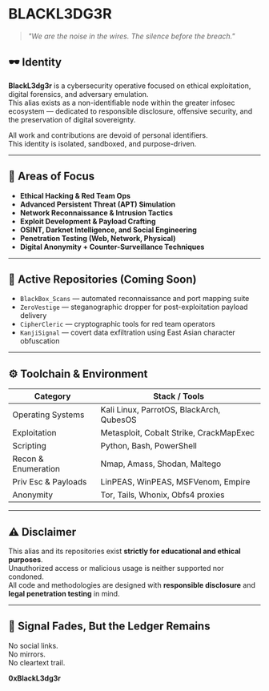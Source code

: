 # BLACKL3DG3R

> *"We are the noise in the wires. The silence before the breach."*

## 🕶️ Identity

**BlackL3dg3r** is a cybersecurity operative focused on ethical exploitation, digital forensics, and adversary emulation.  
This alias exists as a non-identifiable node within the greater infosec ecosystem — dedicated to responsible disclosure, offensive security, and the preservation of digital sovereignty.

All work and contributions are devoid of personal identifiers.  
This identity is isolated, sandboxed, and purpose-driven.

---

## 🧠 Areas of Focus

- **Ethical Hacking & Red Team Ops**
- **Advanced Persistent Threat (APT) Simulation**
- **Network Reconnaissance & Intrusion Tactics**
- **Exploit Development & Payload Crafting**
- **OSINT, Darknet Intelligence, and Social Engineering**
- **Penetration Testing (Web, Network, Physical)**  
- **Digital Anonymity + Counter-Surveillance Techniques**

---

## 📂 Active Repositories (Coming Soon)

- `BlackBox_Scans` — automated reconnaissance and port mapping suite
- `ZeroVestige` — steganographic dropper for post-exploitation payload delivery
- `CipherCleric` — cryptographic tools for red team operators
- `KanjiSignal` — covert data exfiltration using East Asian character obfuscation

---

## ⚙️ Toolchain & Environment

| Category            | Stack / Tools                                  |
|---------------------|------------------------------------------------|
| Operating Systems   | Kali Linux, ParrotOS, BlackArch, QubesOS       |
| Exploitation        | Metasploit, Cobalt Strike, CrackMapExec        |
| Scripting           | Python, Bash, PowerShell                       |
| Recon & Enumeration | Nmap, Amass, Shodan, Maltego                   |
| Priv Esc & Payloads | LinPEAS, WinPEAS, MSFVenom, Empire             |
| Anonymity           | Tor, Tails, Whonix, Obfs4 proxies              |

---

## ⚠️ Disclaimer

This alias and its repositories exist **strictly for educational and ethical purposes**.  
Unauthorized access or malicious usage is neither supported nor condoned.  
All code and methodologies are designed with **responsible disclosure** and **legal penetration testing** in mind.

---

## 📡 Signal Fades, But the Ledger Remains

No social links.  
No mirrors.  
No cleartext trail.

**0xBlackL3dg3r**


<!--
**BlackL3dg3r/BlackL3dg3r** is a ✨ _special_ ✨ repository because its `README.md` (this file) appears on your GitHub profile.

Here are some ideas to get you started:

- 🔭 I’m currently working on ...
- 🌱 I’m currently learning ...
- 👯 I’m looking to collaborate on ...
- 🤔 I’m looking for help with ...
- 💬 Ask me about ...
- 📫 How to reach me: ...
- 😄 Pronouns: ...
- ⚡ Fun fact: ...
-->
